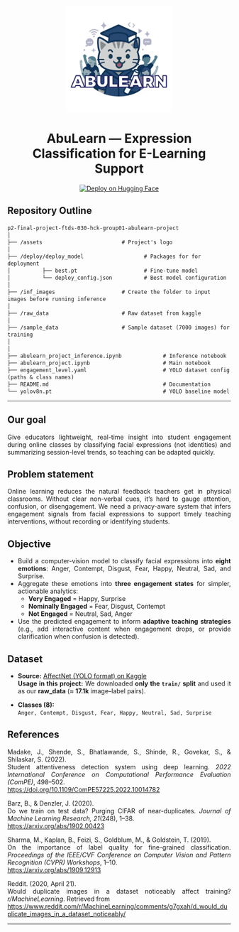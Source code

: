 <p align="center">
  <img src="assets/Logo_Finpro_AbuLearn.png" alt="AbuLearn Logo" width="240">
</p>

<h1 align="center">AbuLearn — Expression Classification for E-Learning Support</h1>

<p align="center">
  <a href="https://huggingface.co/spaces/ghozyreuski/abulearn-expression-detector">
    <img alt="Deploy on Hugging Face" src="https://img.shields.io/badge/Deploy-HuggingFace-blue?logo=huggingface">
  </a>
</p>

## Repository Outline
```
p2-final-project-ftds-030-hck-group01-abulearn-project
│
├── /assets                         # Project's logo
│                     
├── /deploy/deploy_model                   # Packages for for deployment
│          ├── best.pt                     # Fine-tune model
│          └── deploy_config.json          # Best model configuration
│
├── /inf_images                     # Create the folder to input images before running inference
│
├── /raw_data                       # Raw dataset from kaggle
│
├── /sample_data                    # Sample dataset (7000 images) for training
│
│
├── abulearn_project_inference.ipynb             # Inference notebook
├── abulearn_project.ipynb                       # Main notebook
├── engagement_level.yaml                        # YOLO dataset config (paths & class names)
├── README.md                                    # Documentation
└── yolov8n.pt                                   # YOLO baseline model
```
---

## Our goal

<div align="justify">

Give educators lightweight, real-time insight into student engagement during online classes by classifying facial expressions (not identities) and summarizing session-level trends, so teaching can be adapted quickly.

## Problem statement

<div align="justify">

Online learning reduces the natural feedback teachers get in physical classrooms. Without clear non-verbal cues, it’s hard to gauge attention, confusion, or disengagement. We need a privacy-aware system that infers engagement signals from facial expressions to support timely teaching interventions, without recording or identifying students.

## Objective

<div align="justify">

- Build a computer-vision model to classify facial expressions into **eight emotions**: Anger, Contempt, Disgust, Fear, Happy, Neutral, Sad, and Surprise.
- Aggregate these emotions into **three engagement states** for simpler, actionable analytics:
  - **Very Engaged** = Happy, Surprise  
  - **Nominally Engaged** = Fear, Disgust, Contempt  
  - **Not Engaged** = Neutral, Sad, Anger
- Use the predicted engagement to inform **adaptive teaching strategies** (e.g., add interactive content when engagement drops, or provide clarification when confusion is detected).

## Dataset

<div align="justify">

- **Source:** [AffectNet (YOLO format) on Kaggle](https://www.kaggle.com/datasets/fatihkgg/affectnet-yolo-format)  
  **Usage in this project:** We downloaded **only the `train/` split** and used it as our **raw_data** (≈ **17.1k** image–label pairs).

- **Classes (8):**  
  `Anger, Contempt, Disgust, Fear, Happy, Neutral, Sad, Surprise`

## References

<div align="justify">

Madake, J., Shende, S., Bhatlawande, S., Shinde, R., Govekar, S., & Shilaskar, S. (2022).  
Student attentiveness detection system using deep learning. *2022 International Conference on Computational Performance Evaluation (ComPE)*, 498–502.  
https://doi.org/10.1109/ComPE57225.2022.10014782  

Barz, B., & Denzler, J. (2020).  
Do we train on test data? Purging CIFAR of near-duplicates. *Journal of Machine Learning Research, 21*(248), 1–38.  
https://arxiv.org/abs/1902.00423  

Sharma, M., Kaplan, B., Feizi, S., Goldblum, M., & Goldstein, T. (2019).  
On the importance of label quality for fine-grained classification. *Proceedings of the IEEE/CVF Conference on Computer Vision and Pattern Recognition (CVPR) Workshops*, 1–10.  
https://arxiv.org/abs/1909.12913  

Reddit. (2020, April 21).  
Would duplicate images in a dataset noticeably affect training? *r/MachineLearning*. Retrieved from  
https://www.reddit.com/r/MachineLearning/comments/g7gxah/d_would_duplicate_images_in_a_dataset_noticeably/

---